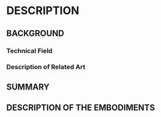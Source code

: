 # DESCRIPTION

## BACKGROUND

### Technical Field

### Description of Related Art

## SUMMARY

## DESCRIPTION OF THE EMBODIMENTS

